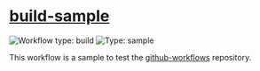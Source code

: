 # [build-sample](../.github/workflows/build-sample.yml)

![Workflow type: build](https://img.shields.io/badge/workflow-build-blue)
![Type: sample](https://img.shields.io/badge/type-sample-green)

This workflow is a sample to test the [github-workflows](https://github.com/vtavernier/github-workflows) repository.
